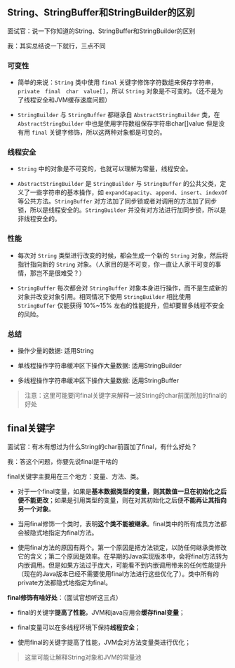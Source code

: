 ## String、StringBuffer和StringBuilder的区别

面试官：说一下你知道的String、StringBuffer和StringBuilder的区别

我：其实总结说一下就行，三点不同

### 可变性

- 简单的来说：`String` 类中使用 `final` 关键字修饰字符数组来保存字符串，`private　final　char　value[]`，所以 `String` 对象是不可变的。（还不是为了线程安全和JVM缓存速度问题）

- `StringBuilder` 与 `StringBuffer` 都继承自 `AbstractStringBuilder` 类，在 `AbstractStringBuilder` 中也是使用字符数组保存字符串char[]value 但是没有用 `final` 关键字修饰，所以这两种对象都是可变的。

### 线程安全

- `String` 中的对象是不可变的，也就可以理解为常量，线程安全。

- `AbstractStringBuilder` 是 `StringBuilder` 与 `StringBuffer` 的公共父类，定义了一些字符串的基本操作，如 `expandCapacity`、`append`、`insert`、`indexOf` 等公共方法。`StringBuffer` 对方法加了同步锁或者对调用的方法加了同步锁，所以是线程安全的。`StringBuilder` 并没有对方法进行加同步锁，所以是非线程安全的。

### 性能

- 每次对 `String` 类型进行改变的时候，都会生成一个新的 `String` 对象，然后将指针指向新的 `String` 对象。（人家目的是不可变，你一直让人家干可变的事情，那岂不是很难受？）

- `StringBuffer` 每次都会对 `StringBuffer` 对象本身进行操作，而不是生成新的对象并改变对象引用。相同情况下使用 `StringBuilder` 相比使用 `StringBuffer` 仅能获得 10%~15% 左右的性能提升，但却要冒多线程不安全的风险。

### 总结

- 操作少量的数据: 适用String

- 单线程操作字符串缓冲区下操作大量数据: 适用StringBuilder

- 多线程操作字符串缓冲区下操作大量数据: 适用StringBuffer

> 注意：这里可能要问final关键字来解释一波String的char前面所加的final的好处

## final关键字

面试官：有木有想过为什么String的char前面加了final，有什么好处？

我：答这个问题，你要先说final是干啥的

final关键字主要用在三个地方：变量、方法、类。


- 对于一个final变量，如果是**基本数据类型的变量，则其数值一旦在初始化之后便不能更改**；如果是引用类型的变量，则在对其初始化之后便**不能再让其指向另一个对象**。

- 当用final修饰一个类时，表明**这个类不能被继承**。final类中的所有成员方法都会被隐式地指定为final方法。

- 使用final方法的原因有两个。第一个原因是把方法锁定，以防任何继承类修改它的含义；第二个原因是效率。在早期的Java实现版本中，会将final方法转为内嵌调用。但是如果方法过于庞大，可能看不到内嵌调用带来的任何性能提升（现在的Java版本已经不需要使用final方法进行这些优化了）。类中所有的private方法都隐式地指定为final。

**final修饰有啥好处**：（面试官想听这三点）

- final的关键字**提高了性能**，JVM和java应用会**缓存final变量**；

- final变量可以在多线程环境下保持**线程安全**；

- 使用final的关键字提高了性能，JVM会对方法变量类进行优化；

> 这里可能让解释String对象和JVM的常量池